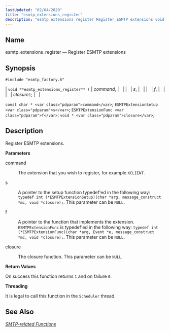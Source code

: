 ```yaml
---
lastUpdated: "02/04/2020"
title: "esmtp_extensions_register"
description: "esmtp extensions register Register ESMTP extensions void esmtp extensions register command s f closure const char command ESMTP Extension Setup s ESMTP Extension Func f void closure Register ESMTP extensions command The extension that you wish to register for example XCLIENT s A pointer to the setup function typedef ed..."
---
```


<a name="apis.esmtp_extensions_register"></a> 
## Name

esmtp_extensions_register — Register ESMTP extensions

## Synopsis

`#include "esmtp_factory.h"`

| `void **esmtp_extensions_register** (` | <var class="pdparam">command</var>, |   |
|   | <var class="pdparam">s</var>, |   |
|   | <var class="pdparam">f</var>, |   |
|   | <var class="pdparam">closure</var>`)`; |   |

`const char * <var class="pdparam">command</var>`;
`ESMTPExtensionSetup <var class="pdparam">s</var>`;
`ESMTPExtensionFunc <var class="pdparam">f</var>`;
`void * <var class="pdparam">closure</var>`;<a name="idp61675888"></a> 
## Description

Register ESMTP extensions.

**<a name="idp61677088"></a> Parameters**

<dl class="variablelist">

<dt>command</dt>

<dd>

The extension that you wish to register, for example `XCLIENT`.

</dd>

<dt>s</dt>

<dd>

A pointer to the setup function typedef'ed in the following way: `typedef int (*ESMTPExtensionSetup)(char *arg, message_construct *mc, void *closure);`. This parameter can be `NULL`.

</dd>

<dt>f</dt>

<dd>

A pointer to the function that implements the extension. `ESMTPExtensionFunc` is typedef'ed in the following way: `typedef int (*ESMTPExtensionFunc)(char *arg, Event *e, message_construct *mc, void *closure);`. This parameter can be `NULL`.

</dd>

<dt>closure</dt>

<dd>

The closure function. This parameter can be `NULL`.

</dd>

</dl>

**<a name="idp61688816"></a> Return Values**

On success this function returns `1` and on failure `0`.

**<a name="idp61690640"></a> Threading**

It is legal to call this function in the `Scheduler` thread.

<a name="idp61692496"></a> 
## See Also

[*SMTP-related Functions*](/momentum/3/3-api/smtp)